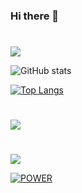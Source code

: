 ### Hi there 👋


#
![](https://komarev.com/ghpvc/?username=AMIR-H-P&color=blue)


![GitHub stats](https://github-readme-stats.vercel.app/api?username=AMIR-H-P&show_icons=true&theme=dark)



[![Top Langs](https://github-readme-stats.vercel.app/api/top-langs/?username=AMIR-H-P&layout=Demo)](https://github.com/AMIR-H-P/AMIR-H-P)

#
<a href="https://github.com/AMIR-H-P/Discord-Nuker">
  <img align="center" src="https://github-readme-stats.vercel.app/api/pin/?username=AMIR-H-P&repo=Discord-Nuker" />
</a>

#

<a href="https://discord.gg/iranian" target="_blank"> <img src="https://discord.c99.nl/widget/theme-3/700396619564056646.png"/></a>


<a href="https://discord.gg/iranian" target="_blank"><img src="https://discordapp.com/api/guilds/967103945770160188/widget.png?style=banner4" alt="POWER"/></a>

